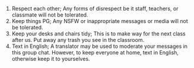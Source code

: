 1. Respect each other; Any forms of disrespect be it staff, teachers, or classmate will not be tolerated.
2. Keep things PG; Any NSFW or inappropriate messages or media will not be tolerated.
3. Keep your desks and chairs tidy; This is to make way for the next class after us. Put away any trash you see in the classroom.
4. Text in English; A translator may be used to moderate your messages in this group chat. However, to keep everyone at home, text in English, otherwise keep it to yourselves.